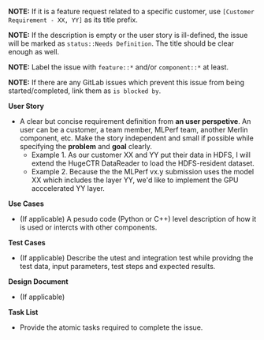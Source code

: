 **NOTE:** If it is a feature request related to a specific customer, use `[Customer Requirement - XX, YY]` as its title prefix.

**NOTE:** If the description is empty or the user story is ill-defined, the issue will be marked as `status::Needs Definition`. The title should be clear enough as well.

**NOTE:** Label the issue with `feature::*` and/or `component::*` at least.

**NOTE:** If there are any GitLab issues which prevent this issue from being started/completed, link them as `is blocked by`.


**User Story**
- A clear but concise requirement definition from **an user perspetive**. An user can be a customer, a team member, MLPerf team, another Merlin component, etc.  Make the story independent and small if possible while specifying the **problem** and **goal** clearly.
  - Example 1. As our customer XX and YY put their data in HDFS, I will extend the HugeCTR DataReader to load the HDFS-resident dataset. 
  - Example 2. Because the the MLPerf vx.y submission uses the model XX which includes the layer YY, we'd like to implement the GPU acccelerated YY layer.

**Use Cases**
- (If applicable) A pesudo code (Python or C++) level description of how it is used or intercts with other components.

**Test Cases**
- (If applicable) Describe the utest and integration test while providng the test data, input parameters, test steps and expected results.


**Design Document**
- (If applicable)

**Task List**
- Provide the atomic tasks required to complete the issue.
